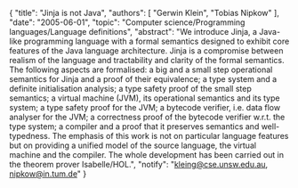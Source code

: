 {
    "title": "Jinja is not Java",
    "authors": [
        "Gerwin Klein",
        "Tobias Nipkow"
    ],
    "date": "2005-06-01",
    "topic": "Computer science/Programming languages/Language definitions",
    "abstract": "We introduce Jinja, a Java-like programming language with a formal semantics designed to exhibit core features of the Java language architecture. Jinja is a compromise between realism of the language and tractability and clarity of the formal semantics. The following aspects are formalised: a big and a small step operational semantics for Jinja and a proof of their equivalence; a type system and a definite initialisation analysis; a type safety proof of the small step semantics; a virtual machine (JVM), its operational semantics and its type system; a type safety proof for the JVM; a bytecode verifier, i.e. data flow analyser for the JVM; a correctness proof of the bytecode verifier w.r.t. the type system; a compiler and a proof that it preserves semantics and well-typedness. The emphasis of this work is not on particular language features but on providing a unified model of the source language, the virtual machine and the compiler. The whole development has been carried out in the theorem prover Isabelle/HOL.",
    "notify": "kleing@cse.unsw.edu.au, nipkow@in.tum.de"
}